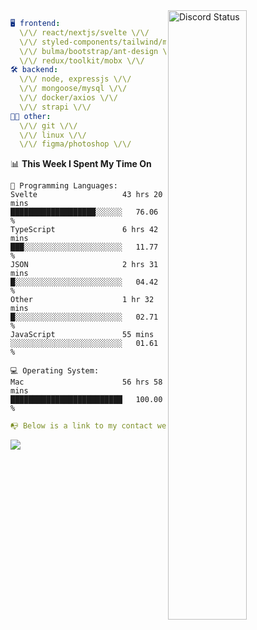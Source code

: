 
<a href="https://discord.com/users/279302975371870218" target="_blank">
    <img width="50%" align="right" alt="Discord Status" src="https://lanyard.cnrad.dev/api/279302975371870218?bg=161B22&borderRadius=5px%205px%200%200&hideTimestamp=true&idleMessage=Just%20chillin%27%20at%20the%20moment&animated=true">
</a>

```yaml
🖥️ frontend: 
  \/\/ react/nextjs/svelte \/\/
  \/\/ styled-components/tailwind/mui/
  \/\/ bulma/bootstrap/ant-design \/\/
  \/\/ redux/toolkit/mobx \/\/
🛠 backend: 
  \/\/ node, expressjs \/\/
  \/\/ mongoose/mysql \/\/
  \/\/ docker/axios \/\/
  \/\/ strapi \/\/
👨‍💻 other: 
  \/\/ git \/\/ 
  \/\/ linux \/\/
  \/\/ figma/photoshop \/\/
```
<!--START_SECTION:waka-->
📊 **This Week I Spent My Time On** 

```text
💬 Programming Languages: 
Svelte                   43 hrs 20 mins      ███████████████████░░░░░░   76.06 % 
TypeScript               6 hrs 42 mins       ███░░░░░░░░░░░░░░░░░░░░░░   11.77 % 
JSON                     2 hrs 31 mins       █░░░░░░░░░░░░░░░░░░░░░░░░   04.42 % 
Other                    1 hr 32 mins        █░░░░░░░░░░░░░░░░░░░░░░░░   02.71 % 
JavaScript               55 mins             ░░░░░░░░░░░░░░░░░░░░░░░░░   01.61 % 

💻 Operating System: 
Mac                      56 hrs 58 mins      █████████████████████████   100.00 % 
```


<!--END_SECTION:waka-->
```yaml
📭 Below is a link to my contact website 
```
<a href="https://mxns.xyz" target="_black"> <img src="https://img.shields.io/badge/website-161B22?style=for-the-badge&logo=About.me&logoColor=white"></img> <a/>
